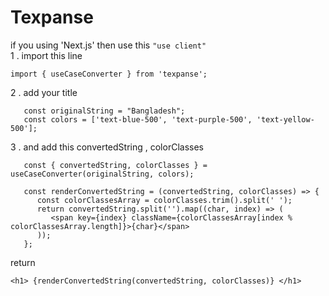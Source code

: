 # Texpanse

if you using 'Next.js' then use this `"use client"` <br>
1 . import this line 
```
import { useCaseConverter } from 'texpanse';
```
2 . add your title
```
   const originalString = "Bangladesh";
   const colors = ['text-blue-500', 'text-purple-500', 'text-yellow-500'];
```
3 . and add this convertedString , colorClasses
```
   const { convertedString, colorClasses } = useCaseConverter(originalString, colors);

   const renderConvertedString = (convertedString, colorClasses) => {
      const colorClassesArray = colorClasses.trim().split(' ');
      return convertedString.split('').map((char, index) => (
         <span key={index} className={colorClassesArray[index % colorClassesArray.length]}>{char}</span>
      ));
   };
```
return 
```
<h1> {renderConvertedString(convertedString, colorClasses)} </h1>
```
